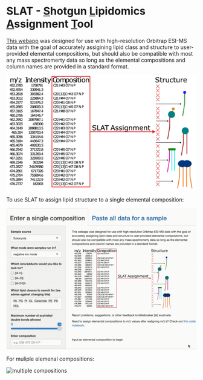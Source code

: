 # SLAT - <ins>S</ins>hotgun <ins>L</ins>ipidomics <ins>A</ins>ssignment <ins>T</ins>ool


[This webapp](https://briankleiboeker.shinyapps.io/structure_from_comp/) was designed for use with high-resolution Orbitrap ESI-MS data with the goal of accurately assigining lipid class and structure to user-provided elemental compositions, but should also be compatible with most any mass spectromerty data so long as the elemental compositions and column names are provided in a standard format.

![image](abstract.jpg)

To use SLAT to assign lipid structure to a single elemental composition:

![single composition](single_comp_demo.gif)

For muliple elemenal compositions:

![multiple compositions](bulk_comps_demo.gif)
